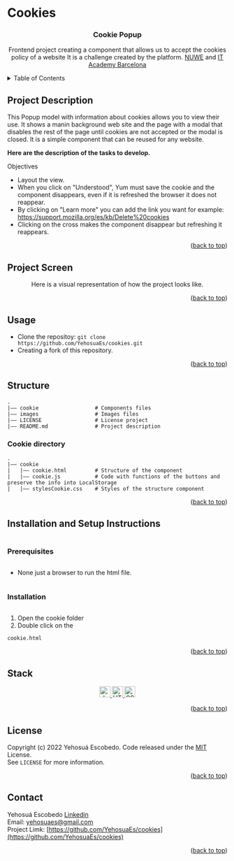 # Cookies

<h3 align="center">Cookie Popup</h3>
<p align="center">
Frontend project creating a component that allows us to accept the cookies policy of a website
It is a challenge created by the platform.
  <a href="https://nuwe.io/challenge/repte-2-accept-cookie">NUWE</a>
  and <a href="https://www.barcelonactiva.cat/es/itacademy"> IT Academy Barcelona</a>
</p>

<!-- TABLE OF CONTENTS -->
<details>
  <summary>Table of Contents</summary>
  <ol>
    <li>
      <a href="#about-the-project">About The Project</a>
      <ul>
        <li><a href="#built-with">Built With</a></li>
      </ul>
    </li>
    <li>
      <a href="#getting-started">Getting Started</a>
      <ul>
        <li><a href="#prerequisites">Prerequisites</a></li>
        <li><a href="#installation">Installation</a></li>
      </ul>
    </li>
    <li><a href="#usage">Usage</a></li>
    <li><a href="#roadmap">Roadmap</a></li>
    <li><a href="#contributing">Contributing</a></li>
    <li><a href="#license">License</a></li>
    <li><a href="#contact">Contact</a></li>
    <li><a href="#acknowledgments">Acknowledgments</a></li>
  </ol>
</details>

<!-- DESCRITION -->
## Project Description

This Popup model with information about cookies allows you to view their use. It shows a manin background web site and the page with a modal that disables the rest of the page until cookies are not accepted or the modal is closed. It is a simple component that can be reused for any website.

**Here are the description of the tasks to develop.**

Objectives
- Layout the view.
- When you click on "Understood", Yum must save the cookie and the component disappears, even if it is refreshed the browser it does not reappear.
- By clicking on "Learn more" you can add the link you want for example: https://support.mozilla.org/es/kb/Delete%20cookies
- Clicking on the cross makes the component disappear but refreshing it reappears.

<p align="right">(<a href="#top">back to top</a>)</p>

## Project Screen
<p align="center">
Here is a visual representation of how the project looks like.
</p>


<p align="right">(<a href="#top">back to top</a>)</p>

<!-- USAGE -->
## Usage
- Clone the repositoy: ``git clone https://github.com/YehosuaEs/cookies.git``
- Creating a fork of this repository.

<p align="right">(<a href="#top">back to top</a>)</p>

<!-- STRUCTURE -->
## Structure

````
.
|–– cookie                  # Components files 
|–– images                  # Images files
|–– LICENSE                 # License project
|–– README.md               # Project description
````

### Cookie directory

````
.
|–– cookie
|   |–– cookie.html         # Structure of the component
|   |–– cookie.js           # Code with functions of the buttons and preserve the info into LocalStorage
|   |–– stylesCookie.css    # Styles of the structure component
````

<p align="right">(<a href="#top">back to top</a>)</p>

<!-- INSTALLATION AND SETUP -->

## Installation and Setup Instructions

<h3 style="display: inline-block"> Prerequisites </h3>

- None just a browser to run the html file.

<h3 style="display: inline-block"> Installation </h3>

1. Open the cookie folder 
2.  Double click on the 
```
cookie.html
```

<p align="right">(<a href="#top">back to top</a>)</p>

<!-- STACK -->

## Stack

<div align="center">
  <a href="https://www.javascript.com/">
    <img width="25" alt="JavaScript" src="https://user-images.githubusercontent.com/93733677/175814736-fdc4935d-6107-4efc-a6bb-6a98dc685f80.png">
  </a> 
  <a href="https://www.javascript.com/](https://developer.mozilla.org/es/docs/Glossary/HTML5">
    <img width="25" alt="HTML5" src="https://user-images.githubusercontent.com/93733677/175814924-338e3829-a7d8-4e3b-a9ff-6edf3d293a4f.png">
  </a>
  <a href="https://developer.mozilla.org/es/docs/Web/CSS">
    <img width="25" alt="CSS3" src="https://user-images.githubusercontent.com/93733677/175814939-9e82779a-c8a2-4fe2-999a-22ff7ffb8282.png"> 
  </a>
</div>
 
<p align="right">(<a href="#top">back to top</a>)</p>

<!-- LICENSE -->
  
## License
Copyright (c) 2022 Yehosuá Escobedo. Code released under the [MIT](https://github.com/YehosuaEs/cookies/blob/main/LICENSE) License. 
  </br>
  See `LICENSE` for more information.
  
<p align="right">(<a href="#top">back to top</a>)</p>
 <!-- CONTACT -->

## Contact
Yehosuá Escobedo [Linkedin](https://www.linkedin.com/in/edgaryehosuaescobedo/)  
Email: yehosuaes@gmail.com 
</br>
Project Limk: [https://github.com/YehosuaEs/cookies](https://github.com/YehosuaEs/cookies)

<p align="right">(<a href="#top">back to top</a>)</p>
